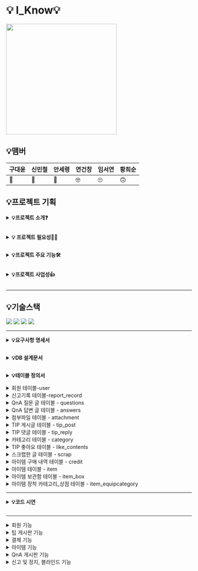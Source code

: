# 💡 I_Know💡
<img src="https://github.com/user-attachments/assets/bf3aba34-18b6-47da-a5fa-1626d6849db1" width="300" height="300">

## 💡맴버
| 구대윤 | 신민철 | 안세령 | 연건창 | 임서연 | 황희순 |
| --- | --- | --- | --- | --- | --- |
| 🦁 | 🤩 | 🥰 | 🤓 | 🙄 | 🙃 |



## 💡프로젝트 기획


 **<details><summary> 💡프로젝트 소개❓**
</summary>
- **I_Know**는 **나만 아는 생활속 꿀팁**에 대한 정보나 방법들을 다양하게 공유하는 서비스입니다. 
- 사용자는 생활 속 꿀팁을 공유하며 서비스 내의 화폐인 <u>“온”</u>(100의 옛 말)을 통해 화폐를 얻을 수 있습니다. 
- “온”을 얻은 사용자는 생활 속 꿀팁 중 조회수, 좋아요 수, 공식 마크를 받은 질 좋은 꿀팁을 구매해 다양한 정보를 얻을 수 있습니다. 
- 해당 프로젝트를 통해 사용자는 일상 생활 속 유용한 정보를 얻어 적용함으로써 삶의 질을 향상할 수 있으며, 나만 아는 꿀팁을 공유해 “온”을 얻음으로써 성취감을 느낄 수 있습니다.
</details>


**<details><summary>💡 프로젝트 필요성🙋‍♀️**
</summary>
- ‘I_Know’는 일상 생활에서 사용하는 물건들을 사용할 때, 나만 아는 다른 사용법이나 정보들을 공유하는 플랫폼입니다.

#### [발을 씻자 다양한 사용 실제 사례]
<img src="https://github.com/user-attachments/assets/61a72db0-9dcd-4a01-8fe3-3002e1540323" width="500" height="500">
    
- 해당 제품은 발을 세척하는 용도로 사용되는 제품입니다. 하지만 해당 제품의 세척 능력이 뛰어나 발을 세척하는 용도 외에 화장실 청소, 주방 청소 등 다양한 용도로 사용되고 있습니다. 
- 해당 제품처럼 주 사용 방법 뿐만 아니라 다양한 사용법과 정보들인 꿀팁을 공유하면서 일상 생활의 편안함과 새로운 정보를 제공하는 플랫폼 입니다.
</details>


**<details><summary>💡프로젝트 주요 기능🛠**
</summary>

1. 정보 공유
2. 고객 관리
3. 문의 & 인증
4. 자세한 팁 질문 게시판 
</details>


 
**<details><summary>💡프로젝트 사업성👍**
</summary>

1. 좋아요, 조회수 등 일정 기준을 측정하면 관리자는 팁에 뱃지를 제공합니다.1-1. 뱃지를 받은 팁은 프리미엄 팁으로 전환됩니다.
2. 사용자는 프리미엄 팁을 구매한 ‘온’을 교환하여 질 좋은 정보를 열람할 수 있습니다.
- “온”이 부족한 사용자는 “온”을 구매하여 정보를 열람할 수 있습니다.
- 질 좋은 팁을 공유한 사용자에게는 “온”을 지급하여 다른 정보를 얻을 수 있습니다.

*Write here!*
</details>

---


## 💡기술스택


<img src="https://img.shields.io/badge/MariaDB-003545?style=for-the-badge&logo=MariaDB&logoColor=white">  
<img src="https://img.shields.io/badge/Ubuntu-E95420?style=for-the-badge&logo=Ubuntu&logoColor=white">
<img src="https://img.shields.io/badge/Github-181717?style=for-the-badge&logo=Github&logoColor=white">
<img src="https://img.shields.io/badge/Linux-FCC624?style=for-the-badge&logo=Linux&logoColor=black">

--- 








**<details><summary>💡요구사항 명세서**
</summary>

*Write here!*
</details>


**<details><summary>💡DB 설계문서**
</summary>

*Write here!*
</details>

**<details><summary>💡테이블 정의서**
</summary>

*Write here!*
</details>


<details><summary>회원 테이블-user
</summary>

- user_num: 회원의 고유한 번호 저장
- user_id: 회원의 아이디 저장
- user_email: 회원의 이메일 주소 저장
- user_interest: 회원의 관심사 저장
- user_birth: 회원의 생년월일 저장
- user_gender: 회원의 성별 정보 저장
- user_auth: 회원의 상태 정보 저장(정상, 정지)
- user_role: 회원의 권한 상태 정보(일반유저, 관리자)
- user_on: 회원의 온(화폐) 보유 정보
- user_reportcnt: 회원이 신고 당한 횟수 저장
- user_stopcnt: 회원의 정지 일 수 정보 저장(7일, 30일, 영구)

![회원테이블](https://github.com/user-attachments/assets/dd152258-2f53-4f8a-bbd8-ca8ce79534c5)

</details>

<details><summary>신고기록 테이블-report_record
</summary>

- report_num: 신고의 고유한 번호 저장
- report_user_num: 신고의 대상이 된 회원 번호 저장
- report_date: 신고한 날짜와 시간 저장
- report_content: 신고한 사유 저장
- user_num: 신고를 한 회원의 번호 저장
- question_num: 신고한 질문 글 번호 저장 (NULL 값 허용)
- answer_num: 신고한 답변글 번호 저장 (NULL 값 허용)
- tip_reply_num: 신고한 팁 게시글 댓글 번호 저장 (NULL 값 허용)
- tip_post_num: 신고한 팁 게시글 번호 저장 (NULL 값 허용)

![신고기록테이블](https://github.com/user-attachments/assets/460e3f7b-6d67-4051-8e57-f9a522437b81)
</details>

<details><summary>QnA 질문 글 테이블 - questions
</summary>

- question_num: 질문 글의 고유 번호 저장
- category_num: 질문 글의 카테고리 번호 저장
- user_num: 질문 글을 작성한 회원번호 저장
- question_title: 질문 글의 제목 저장
- question_content: 작성한 질문 글의 내용 저장
- create_date: 질문 글을 작성한 날짜와 시간 저장
- update_date: 질문 글을 수정한 날짜와 시간 저장
- on_count: 질문자가 내건 온(화폐)의 수 저장
- is_blinded: 질문 글의 신고로 인한 블라인드 여부 (true, false)

![QnA질문글테이블](https://github.com/user-attachments/assets/9fc4a985-25de-41a6-82bb-f38c8380db81)

</details>

<details><summary>QnA 답변 글 테이블 - answers
</summary>

- answer_num: 답변 글의 고유한 번호 저장
- user_num: 답변을 작성한 회원의 번호 저장
- question_num: 답변을 작성한 질문 글의 번호 저장
- answer_content: 답변 글의 내용 저장
- create_date: 답변 글을 작성한 날짜와 시간 저장
- update_date: 답변 글을 수정한 날짜와 시간 저장
- is_chosen: 질문자의 답변 글 채택 여부 저장
- is_blinded: 답변 글의 신고로 인한 블라인드 여부 (true, false)

![QnA답변글테이블](https://github.com/user-attachments/assets/cbf8f22c-5287-4e9a-ac16-03c29278cf2f)

</details>
<details><summary>첨부파일 테이블 - attachment
</summary>

- file_id: 첨부한 파일의 고유 번호 저장
- question_num: 파일이 첨부 된 질문 글 번호 저장
- answer_num: 파일이 첨부 된 답변 글 번호 저장
- tip_post_num: 파일이 첨부된 팁 게시글 번호 저장
- tip_reply_num: 파일이 첨부된 팁 게시글 댓글 번호 저장
- file_name: 첨부된 파일이 이름 저장
- file_size: 첨부된 파일의 크기 저장

![첨부파일테이블](https://github.com/user-attachments/assets/1022d457-bd38-4c0a-ac2b-52a835304c24)

</details>
<details><summary>TIP 게시글 테이블 - tip_post
</summary>

- tip_post_num: 작성한 팁 게시글의 고유한 번호 저장
- category_num: 팁 게시글의 카테고리 번호 저장
- user_num: 팁 게시글을 작성한 회원번호 저장
- tip_post_title: 팁 게시글의 제목 저장
- tip_post_content: 팁 게시글의 내용 저장
- create_date: 팁 게시글 작성 날짜와 시간 저장
- update_date: 팁 게시글 수정 날짜와 시간 저장
- is_blinded: 작성한 팁 게시글의 신고로 인한 블라인드 여부 (true, false)
- view_count: 팁 게시글의 조회수 저장

![tip게시글테이블](https://github.com/user-attachments/assets/18a65a94-f90c-44d0-b44c-24ecd78b9306)
</details>
<details><summary>TIP 댓글 테이블 - tip_reply
</summary>

- tip_reply_num: 팁 게시글 댓글의 고유 번호 저장
- user_num: 팁 게시글에 대한 댓글을 작성한 회원 번호 저장
- tip_post_num: 팁 댓글을 작성한 TIP 게시글 번호 저장
- tip_reply_content: 팁 게시글 댓글 내용 저장
- create_date: 댓글을 작성한 날짜와 시간 저장
- update_date: 댓글을 수정한 날짜와 시간 저장

![tip댓글테이블](https://github.com/user-attachments/assets/0c3ecc82-a8d5-4887-bc1e-f4b0c7c57512)

</details>
<details><summary>카테고리 테이블 - category
</summary>

- category_num: 카테고리의 고유 번호 저장
- category_name: 카테고리의 이름 저장

![카테고리테이블](https://github.com/user-attachments/assets/be6e7215-8c84-4df8-ab72-845538e9e0b6)

</details>
<details><summary>TIP 좋아요 테이블 - like_contents
</summary>

- likes_num: 좋아요의 고유한 번호 저장
- user_num: 좋아요를 한 회원의 번호 저장
- tip_reply_num: 좋아요를 한 팁 게시글 댓글의 번호 저장
- tip_post_num: 좋아요를 한 게시글의 번호 저장
- create_date: 좋아요를 한 날짜와 시간 저장

![tip좋아요테이블](https://github.com/user-attachments/assets/df759c8b-4a68-4582-b291-0edd5f3e191f)

</details>
<details><summary>스크랩한 글 테이블 - scrap
</summary>

- scrap_num: 스크랩 한 글의 고유 번호 저장
- tip_post_num: 스트랩한 게시글 번호 저장
- user_num: 스크랩을 한 회원 번호 저장
- scrap_date: 스크랩 한 날짜와 시간 저장

![스크랩한글테이블](https://github.com/user-attachments/assets/3f2f0ed7-f719-4ddc-bdfc-324e315de509)

</details>
<details><summary>아이템 구매 내역 테이블 - credit
</summary>

- buy_num: 구매의 고유 번호 저장
- user_num: 구매한 회원 번호 저장
- item_num: 구매한 아이템 코드 저장
- on_use: 아이템을 구매하는데 사용한 온(화폐)의 수 저장


![아이템구매내역테이블](https://github.com/user-attachments/assets/fce3436a-c4dc-4bf4-9e23-c9705ae5ec8b)

</details>
<details><summary>아이템 테이블 - item
</summary>

- item_num: 아이템의 고유 번호(코드) 저장
- category_num: 아이템이 속한 카테고리 번호 저장
- item_name: 아이템의 이름 정보 저장
- item_price: 아이템의 가격 정보 저장

![아이템테이블](https://github.com/user-attachments/assets/818ad544-cac1-4a43-a496-d80102aec5f7)

</details>
<details><summary>아이템 보관함 테이블 - item_box
</summary>

- user_num: 아이템 보관함을 가지고 있는 회원 번호 저장
- item_num: 아이템 보관함에 저장된 아이템 번호(코드) 저장
- item_equip: 아이템의 장착 유무 정보 저장

![아이템보관함테이블](https://github.com/user-attachments/assets/d707039b-b089-437a-b38c-914af69d4b99)

</details>

<details><summary>아이템 장착 카테고리_상점 테이블 - item_equipcategory
</summary>

- category_num: 카테고리 고유 번호(코드) 저장
- category_clothes: 아이템의 착용 위치 저장

![아이템장착카테고리](https://github.com/user-attachments/assets/8254e793-7ea6-4736-af78-6bc395c7fea9)

</details>

---


**<details><summary>💡코드 시연**
</summary>

<details><summary> 
관리자 기능
</summary>

    <details><summary>
     회원 관리
    </summary>


<details><summary> 
회원 목록 조회
</summary>
<img src='https://www.notion.so/image/https%3A%2F%2Fprod-files-secure.s3.us-west-2.amazonaws.com%2F6326fa9e-f7c6-4b90-ae17-ad470381ee5c%2Fa6d11acd-e4ac-438d-ba80-501bdc1d4360%2FUntitled.png?table=block&id=b8708e39-b845-40a6-84a7-39a81f95a9e8&spaceId=6326fa9e-f7c6-4b90-ae17-ad470381ee5c&width=1530&userId=40b11d14-da59-453a-8038-fe3a1fdf8c18&cache=v2'>
</details>

<details><summary> 
회원 목록 상세 조회
</summary>
<img src='https://www.notion.so/image/https%3A%2F%2Fprod-files-secure.s3.us-west-2.amazonaws.com%2F6326fa9e-f7c6-4b90-ae17-ad470381ee5c%2F7651e603-ddd7-46cd-8b72-ddd0bfb6fb2a%2FUntitled.png?table=block&id=e7c8655a-8cca-431d-bc23-39f91168a384&spaceId=6326fa9e-f7c6-4b90-ae17-ad470381ee5c&width=1530&userId=40b11d14-da59-453a-8038-fe3a1fdf8c18&cache=v2'>
</details>

<details><summary> 
회원 Q&A 게시글 목록 상세 조회
</summary>
<img src='https://www.notion.so/image/https%3A%2F%2Fprod-files-secure.s3.us-west-2.amazonaws.com%2F6326fa9e-f7c6-4b90-ae17-ad470381ee5c%2F635055db-ef02-45ac-9cf5-dbb778c39d77%2FUntitled.png?table=block&id=92cbc659-1539-4635-8250-010823729bf1&spaceId=6326fa9e-f7c6-4b90-ae17-ad470381ee5c&width=1530&userId=40b11d14-da59-453a-8038-fe3a1fdf8c18&cache=v2'>
</details>

<details><summary> 
회원 TIP 게시글 목록 상세 조회
</summary>
<img src='https://www.notion.so/image/https%3A%2F%2Fprod-files-secure.s3.us-west-2.amazonaws.com%2F6326fa9e-f7c6-4b90-ae17-ad470381ee5c%2F3053522a-2083-4df9-8c8a-03dd333a078c%2FUntitled.png?table=block&id=5f09d950-cbda-4648-bf5d-3d3dc7fb30e8&spaceId=6326fa9e-f7c6-4b90-ae17-ad470381ee5c&width=1530&userId=40b11d14-da59-453a-8038-fe3a1fdf8c18&cache=v2'>
</details>
</details>



<details><summary>회원 화폐 관리
</summary>


<details><summary>회원 화폐 수정
</summary>
<img src='https://www.notion.so/image/https%3A%2F%2Fprod-files-secure.s3.us-west-2.amazonaws.com%2F6326fa9e-f7c6-4b90-ae17-ad470381ee5c%2Fabcccef2-a50a-4885-89b7-5e468e9002ff%2FUntitled.png?table=block&id=59352f8e-41a5-4ece-9621-49081dc6442b&spaceId=6326fa9e-f7c6-4b90-ae17-ad470381ee5c&width=1530&userId=40b11d14-da59-453a-8038-fe3a1fdf8c18&cache=v2'>
</details>
</details>


<details><summary>TIP 게시판 카테고리 관리
</summary>


<details><summary>카테고리 조회
</summary>
<img src='https://www.notion.so/image/https%3A%2F%2Fprod-files-secure.s3.us-west-2.amazonaws.com%2F6326fa9e-f7c6-4b90-ae17-ad470381ee5c%2F052521a0-8650-437f-94a9-f5b5bad96921%2FUntitled.png?table=block&id=a84d7176-ec3f-488e-924f-8399cbd356bc&spaceId=6326fa9e-f7c6-4b90-ae17-ad470381ee5c&width=1530&userId=40b11d14-da59-453a-8038-fe3a1fdf8c18&cache=v2'>
</details>


<details><summary>카테고리 추가 
</summary>

<img src='https://www.notion.so/image/https%3A%2F%2Fprod-files-secure.s3.us-west-2.amazonaws.com%2F6326fa9e-f7c6-4b90-ae17-ad470381ee5c%2Fdbe0b962-2a37-4714-a19d-29362b208839%2FUntitled.png?table=block&id=084f0631-c650-40de-b38e-3a29d5e37fa6&spaceId=6326fa9e-f7c6-4b90-ae17-ad470381ee5c&width=2000&userId=40b11d14-da59-453a-8038-fe3a1fdf8c18&cache=v2'>
</details>


<details><summary>카테고리 수정
</summary>
<img src='https://www.notion.so/image/https%3A%2F%2Fprod-files-secure.s3.us-west-2.amazonaws.com%2F6326fa9e-f7c6-4b90-ae17-ad470381ee5c%2Fa4e06dfa-28e8-4c77-a554-6be99b2f3c28%2FUntitled.png?table=block&id=8eeeef8d-139e-4f0b-920c-6ec7316548bc&spaceId=6326fa9e-f7c6-4b90-ae17-ad470381ee5c&width=1920&userId=40b11d14-da59-453a-8038-fe3a1fdf8c18&cache=v2'>
</details>


<details><summary>카테고리 삭제
</summary>
<img src='https://www.notion.so/image/https%3A%2F%2Fprod-files-secure.s3.us-west-2.amazonaws.com%2F6326fa9e-f7c6-4b90-ae17-ad470381ee5c%2F925b64c6-8832-47bc-97dc-8d9de7c6d0ee%2FUntitled.png?table=block&id=296ef643-3de2-4082-aa17-989007604aca&spaceId=6326fa9e-f7c6-4b90-ae17-ad470381ee5c&width=1920&userId=40b11d14-da59-453a-8038-fe3a1fdf8c18&cache=v2'>
</details>
</details>



<details><summary>아이템 관리
</summary>


<details><summary>아이템 조회
</summary>


```
-- user_role 이 admin인 경우 특정 아이템 조회 기능 구현

DELIMITER //

CREATE PROCEDURE view_item_if_admin (
    IN user_id_input VARCHAR(50),
    IN item_num_input INT,
    OUT result VARCHAR(255)
)
BEGIN
    DECLARE user_auth_value VARCHAR(50);
    DECLARE item_details VARCHAR(255);

    -- 제공된 user_id에 해당하는 user_auth 값을 가져옴
    SELECT user_role INTO user_auth_value
    FROM users
    WHERE user_id = user_id_input;

    -- user_role 값이 'admin'인지 확인
    IF user_auth_value = 'admin' THEN
        -- 사용자가 관리자인 경우에만 item을 조회
        SELECT 
            CONCAT(
                'item_num: ', i.item_num, 
                ', item_name: ', i.item_name, 
                ', item_price: ', i.item_price, 
                ', category_clothes: ', iec.category_clothes
            ) INTO item_details
        FROM 
            item i
        JOIN 
            item_equipcategory iec ON i.category_num = iec.category_num
        WHERE 
            i.item_num = item_num_input;
        
        SET result = item_details;
    ELSE
        -- 사용자가 관리자가 아닌 경우 오류 발생 또는 처리
        SET result = '사용자가 관리자가 아닙니다';
    END IF;
END //

DELIMITER ;

-- 프로시저 호출 예시 (아이템 조회)
SET @result = NULL;
CALL view_item_if_admin('user3', 10, @result);
SELECT @result;

SELECT * FROM item;
```
<img src='https://www.notion.so/image/https%3A%2F%2Fprod-files-secure.s3.us-west-2.amazonaws.com%2F6326fa9e-f7c6-4b90-ae17-ad470381ee5c%2F848bf63a-f239-497d-8aec-1a2c20f98306%2FUntitled.png?table=block&id=f8dbe4d6-824a-42a6-9fd2-ff215e891040&spaceId=6326fa9e-f7c6-4b90-ae17-ad470381ee5c&width=1920&userId=40b11d14-da59-453a-8038-fe3a1fdf8c18&cache=v2'>
<img src='https://www.notion.so/image/https%3A%2F%2Fprod-files-secure.s3.us-west-2.amazonaws.com%2F6326fa9e-f7c6-4b90-ae17-ad470381ee5c%2F567beb21-84ec-4c0d-bf62-fa123202ef47%2FUntitled.png?table=block&id=29f81b76-046e-4e1b-9c71-25c6e87eec8b&spaceId=6326fa9e-f7c6-4b90-ae17-ad470381ee5c&width=1920&userId=40b11d14-da59-453a-8038-fe3a1fdf8c18&cache=v2'>



</details>


<details><summary>아이템 추가
</summary>

```
-- user_role 이 admin인 경우 아이템 추가 기능 구현
DROP PROCEDURE insert_item_if_admin;

DELIMITER //

CREATE PROCEDURE insert_item_if_admin (
    IN user_id_input VARCHAR(50),
    IN item_name_input VARCHAR(50),
    IN item_price_input INT,
    IN category_num_input INT,
    OUT result VARCHAR(255)
)
BEGIN
    DECLARE user_auth_value VARCHAR(50);

    -- 제공된 user_id에 해당하는 user_auth 값을 가져옴
    SELECT user_role INTO user_auth_value
    FROM users
    WHERE user_id = user_id_input;

    -- user_auth 값이 'admin'인지 확인
    IF user_auth_value = 'admin' THEN
        -- 사용자가 관리자인 경우에만 item을 삽입
        INSERT INTO item (item_name, item_price, category_num)
        VALUES (item_name_input, item_price_input, category_num_input);
        SET result = '아이템 추가 완료';
    ELSE
        -- 사용자가 관리자가 아닌 경우 오류 발생 또는 처리
        SET result = '사용자가 관리자가 아닙니다';
    END IF;
END //

DELIMITER ;

-- 프로시저 호출 예시
SET @result = NULL;
CALL insert_item_if_admin('user3', '빨간신발', 20, 3, @result);
SELECT @result;

SELECT * FROM item;
```
<img src='https://www.notion.so/image/https%3A%2F%2Fprod-files-secure.s3.us-west-2.amazonaws.com%2F6326fa9e-f7c6-4b90-ae17-ad470381ee5c%2F55abb261-ae03-4d5a-b807-6baa65e8600a%2FUntitled.png?table=block&id=59101240-a5ca-441b-965a-7c7c818ab955&spaceId=6326fa9e-f7c6-4b90-ae17-ad470381ee5c&width=1920&userId=40b11d14-da59-453a-8038-fe3a1fdf8c18&cache=v2'>
<img src='https://www.notion.so/image/https%3A%2F%2Fprod-files-secure.s3.us-west-2.amazonaws.com%2F6326fa9e-f7c6-4b90-ae17-ad470381ee5c%2F38c572d3-006b-47e1-8d8d-f88e71aa3fca%2FUntitled.png?table=block&id=3deb9cec-0ae6-4ef1-a5fa-41ed00f3db03&spaceId=6326fa9e-f7c6-4b90-ae17-ad470381ee5c&width=1920&userId=40b11d14-da59-453a-8038-fe3a1fdf8c18&cache=v2'>
</details>


<details><summary>아이템 수정
</summary>

```
-- -- user_role 이 admin인 경우 특정 아이템 update 기능 구현

DELIMITER //

CREATE PROCEDURE update_item_if_admin (
    IN user_id_input VARCHAR(50),
    IN item_num_input INT,
    IN new_item_name VARCHAR(50),
    IN new_item_price INT,
    IN new_category_num INT,
    OUT result VARCHAR(255)
)
BEGIN
    DECLARE user_auth_value VARCHAR(50);

    -- 제공된 user_id에 해당하는 user_auth 값을 가져옴
    SELECT user_role INTO user_auth_value
    FROM users
    WHERE user_id = user_id_input;

    -- user_role 값이 'admin'인지 확인
    IF user_auth_value = 'admin' THEN
        -- 사용자가 관리자인 경우에만 item을 업데이트
        UPDATE item
        SET 
            item_name = new_item_name,
            item_price = new_item_price,
            category_num = new_category_num
        WHERE 
            item_num = item_num_input;
        
        SET result = '아이템 업데이트 완료';
    ELSE
        -- 사용자가 관리자가 아닌 경우 오류 발생 또는 처리
        SET result = '사용자가 관리자가 아닙니다';
    END IF;
END //

DELIMITER ;

-- 프로시저 호출 예시 (아이템 업데이트)
SET @result = NULL;
CALL update_item_if_admin('user3', 10, '쿠로미', 15, 1, @result);
SELECT @result;

SELECT * FROM item;

```
<img src='https://www.notion.so/image/https%3A%2F%2Fprod-files-secure.s3.us-west-2.amazonaws.com%2F6326fa9e-f7c6-4b90-ae17-ad470381ee5c%2F4bed4c2b-187b-4a7f-9817-ce85dd34d522%2FUntitled.png?table=block&id=a38f65b5-ce8b-4218-a8bd-a56a040ea29a&spaceId=6326fa9e-f7c6-4b90-ae17-ad470381ee5c&width=1920&userId=40b11d14-da59-453a-8038-fe3a1fdf8c18&cache=v2'>
<img src='https://www.notion.so/image/https%3A%2F%2Fprod-files-secure.s3.us-west-2.amazonaws.com%2F6326fa9e-f7c6-4b90-ae17-ad470381ee5c%2F1764c862-ca93-4bc2-b008-be362a109ebf%2FUntitled.png?table=block&id=656cfec2-494b-41cd-af3a-90bc2de268b1&spaceId=6326fa9e-f7c6-4b90-ae17-ad470381ee5c&width=1920&userId=40b11d14-da59-453a-8038-fe3a1fdf8c18&cache=v2'>
<img src='https://www.notion.so/image/https%3A%2F%2Fprod-files-secure.s3.us-west-2.amazonaws.com%2F6326fa9e-f7c6-4b90-ae17-ad470381ee5c%2F2309e86d-222a-49f8-b2a0-86a93fa88183%2FUntitled.png?table=block&id=3dd9e329-85c8-47d5-a4f7-2bfc58c243f7&spaceId=6326fa9e-f7c6-4b90-ae17-ad470381ee5c&width=1920&userId=40b11d14-da59-453a-8038-fe3a1fdf8c18&cache=v2'>
</details>


<details><summary>아이템 삭제
</summary>

```
-- DROP PROCEDURE delete_item_if_admin;

-- user_role 이 admin인 경우 아이템 삭제 기능 구현
DELIMITER //

CREATE PROCEDURE delete_item_if_admin (
    IN user_id_input VARCHAR(50),
    IN item_num_input INT,
    OUT result VARCHAR(255)
)
BEGIN
    DECLARE user_auth_value VARCHAR(50);

    -- 제공된 user_id에 해당하는 user_auth 값을 가져옴
    SELECT user_role INTO user_auth_value
    FROM users
    WHERE user_id = user_id_input;

    -- user_auth 값이 'admin'인지 확인
    IF user_auth_value = 'admin' THEN
        -- 사용자가 관리자인 경우에만 item을 삭제
        DELETE FROM item WHERE item_num = item_num_input;
        SET result = '아이템 삭제 완료';
    ELSE
        -- 사용자가 관리자가 아닌 경우 오류 발생 또는 처리
        SET result = '사용자가 관리자가 아닙니다';
    END IF;
END //

DELIMITER ;

-- 프로시저 호출 예시 (아이템 삭제)
SET @result = NULL;
CALL delete_item_if_admin('user1', 11, @result);
SELECT @result;

SELECT * FROM item;

```
<img src='https://www.notion.so/image/https%3A%2F%2Fprod-files-secure.s3.us-west-2.amazonaws.com%2F6326fa9e-f7c6-4b90-ae17-ad470381ee5c%2F03da76d6-c05b-412a-85b2-7b805b759303%2FUntitled.png?table=block&id=fed42ed2-9380-4aea-bea2-b2a1f4d86dde&spaceId=6326fa9e-f7c6-4b90-ae17-ad470381ee5c&width=1920&userId=40b11d14-da59-453a-8038-fe3a1fdf8c18&cache=v2'>
<img src='https://www.notion.so/image/https%3A%2F%2Fprod-files-secure.s3.us-west-2.amazonaws.com%2F6326fa9e-f7c6-4b90-ae17-ad470381ee5c%2F1b363cf0-0b12-4bbc-876c-80dd9d359f8e%2FUntitled.png?table=block&id=225af9bc-25b6-43a3-9914-a9f5bb69ae19&spaceId=6326fa9e-f7c6-4b90-ae17-ad470381ee5c&width=1920&userId=40b11d14-da59-453a-8038-fe3a1fdf8c18&cache=v2'>
</details>
</details>
</details>

--- 
<details><summary> 회원 기능
</summary>

*Write here!*
</details>


<details><summary> 팁 게시판 기능
</summary>

*Write here!*
</details>


<details><summary> 결제 기능
</summary>

*Write here!*
</details>


<details><summary> 아이템 기능
</summary>

*Write here!*
</details>


<details><summary> QnA 게시판 기능
</summary>

*Write here!*
</details>

<details><summary> 신고 및 정지, 블라인드 기능
</summary>

*Write here!*
</details>






